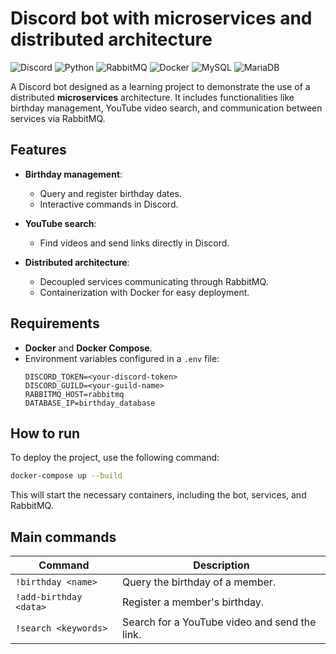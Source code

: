 # Discord bot with microservices and distributed architecture

![Discord](https://img.shields.io/badge/Discord-%235865F2.svg?style=for-the-badge&logo=discord&logoColor=white)
![Python](https://img.shields.io/badge/python-3670A0?style=for-the-badge&logo=python&logoColor=ffdd54)
![RabbitMQ](https://img.shields.io/badge/Rabbitmq-FF6600?style=for-the-badge&logo=rabbitmq&logoColor=white)
![Docker](https://img.shields.io/badge/docker-%230db7ed.svg?style=for-the-badge&logo=docker&logoColor=white)
![MySQL](https://img.shields.io/badge/mysql-4479A1.svg?style=for-the-badge&logo=mysql&logoColor=white)
![MariaDB](https://img.shields.io/badge/MariaDB-003545?style=for-the-badge&logo=mariadb&logoColor=white)

A Discord bot designed as a learning project to demonstrate the use of a distributed **microservices** architecture. It includes functionalities like birthday management, YouTube video search, and communication between services via RabbitMQ.

## Features

- **Birthday management**:
  - Query and register birthday dates.
  - Interactive commands in Discord.
  
- **YouTube search**:
  - Find videos and send links directly in Discord.

- **Distributed architecture**:
  - Decoupled services communicating through RabbitMQ.
  - Containerization with Docker for easy deployment.

## Requirements

- **Docker** and **Docker Compose**.
- Environment variables configured in a `.env` file:
   ```env
   DISCORD_TOKEN=<your-discord-token>
   DISCORD_GUILD=<your-guild-name>
   RABBITMQ_HOST=rabbitmq
   DATABASE_IP=birthday_database
   ```

## How to run

To deploy the project, use the following command:

```bash
docker-compose up --build
```

This will start the necessary containers, including the bot, services, and RabbitMQ.

## Main commands

| Command               | Description                                          |
|-----------------------|------------------------------------------------------|
| `!birthday <name>`    | Query the birthday of a member.                     |
| `!add-birthday <data>`| Register a member's birthday.                       |
| `!search <keywords>`  | Search for a YouTube video and send the link.       |
